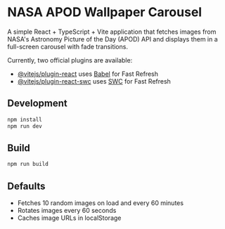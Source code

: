# NASA APOD Wallpaper Carousel

A simple React + TypeScript + Vite application that fetches images from NASA's Astronomy Picture of the Day (APOD) API and displays them in a full-screen carousel with fade transitions.

Currently, two official plugins are available:

- [@vitejs/plugin-react](https://github.com/vitejs/vite-plugin-react/blob/main/packages/plugin-react) uses [Babel](https://babeljs.io/) for Fast Refresh
- [@vitejs/plugin-react-swc](https://github.com/vitejs/vite-plugin-react/blob/main/packages/plugin-react-swc) uses [SWC](https://swc.rs/) for Fast Refresh

## Development

```bash
npm install
npm run dev
```

## Build

```bash
npm run build
```

## Defaults

- Fetches 10 random images on load and every 60 minutes
- Rotates images every 60 seconds
- Caches image URLs in localStorage
